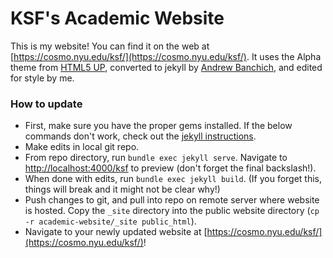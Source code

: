 # KSF's Academic Website

This is my website! 
You can find it on the web at [https://cosmo.nyu.edu/ksf/](https://cosmo.nyu.edu/ksf/).
It uses the Alpha theme from [HTML5 UP](https://html5up.net/), converted to jekyll by [Andrew Banchich](https://github.com/andrewbanchich/alpha-jekyll-theme), and edited for style by me.


### How to update

- First, make sure you have the proper gems installed. If the below commands don't work, check out the [jekyll instructions](https://jekyllrb.com/docs/).
- Make edits in local git repo.
- From repo directory, run `bundle exec jekyll serve`. Navigate to [http://localhost:4000/ksf](http://localhost:4000/ksf/) to preview (don't forget the final backslash!).
- When done with edits, run `bundle exec jekyll build`. (If you forget this, things will break and it might not be clear why!)
- Push changes to git, and pull into repo on remote server where website is hosted. Copy the `_site` directory into the public website directory (`cp -r academic-website/_site public_html`).  
- Navigate to your newly updated website at [https://cosmo.nyu.edu/ksf/](https://cosmo.nyu.edu/ksf/)!
